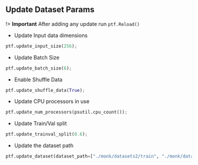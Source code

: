## Update Dataset Params

!> **Important** After adding any update run `ptf.Reload()`

- Update Input data dimensions
```python
ptf.update_input_size(256);
```

- Update Batch Size
```python
ptf.update_batch_size(6);
```

- Enable Shuffle Data
```python
ptf.update_shuffle_data(True);
```

- Update CPU processors in use
```python
ptf.update_num_processors(psutil.cpu_count());
```

- Update Train/Val split
```python
ptf.update_trainval_split(0.6);
```

- Update the dataset path
```python
ptf.update_dataset(dataset_path=["./monk/datasets2/train", "./monk/datasets2/eval"]);
```